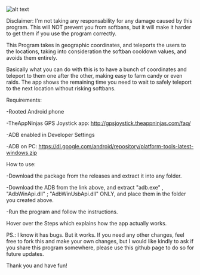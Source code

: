![alt text](https://i.imgur.com/h1wS3Lr.png)

Disclaimer: I'm not taking any responsability for any damage caused by this program. This will NOT prevent you from softbans, but it will make it harder to get them if you use the program correctly.

This Program takes in geographic coordinates, and teleports the users to the locations, taking into consideration the softban cooldown values, and avoids them entirely.

Basically what you can do with this is to have a bunch of coordinates and teleport to them one after the other, making easy to farm candy or even raids. The app shows the remaining time you need to wait to safely teleport to the next location without risking softbans.

Requirements:

-Rooted Android phone

-TheAppNinjas GPS Joystick app: http://gpsjoystick.theappninjas.com/faq/

-ADB enabled in Developer Settings

-ADB on PC: https://dl.google.com/android/repository/platform-tools-latest-windows.zip



How to use:

-Download the package from the releases and extract it into any folder.

-Download the ADB from the link above, and extract "adb.exe" , "AdbWinApi.dll" ; "AdbWinUsbApi.dll" ONLY, and place them in the folder you created above.

-Run the program and follow the instructions.


Hover over the Steps which explains how the app actually works.

PS.: I know it has bugs. But it works. If you need any other changes, feel free to fork this and make your own changes, but I would like kindly to ask if you share this program somewhere, please use this github page to do so for future updates.

Thank you and have fun!

